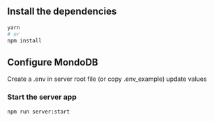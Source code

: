 ## Install the dependencies
```bash
yarn
# or
npm install
```
## Configure MondoDB
Create a .env in server root file
(or copy .env_example)
update values

### Start the server app
```bash
npm run server:start
```